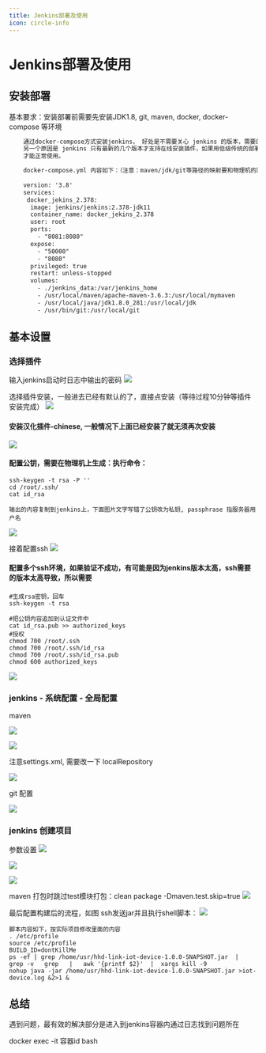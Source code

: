 ```yaml
---
title: Jenkins部署及使用
icon: circle-info
---
```



# Jenkins部署及使用


## 安装部署

 基本要求：安装部署前需要先安装JDK1.8, git, maven, docker, docker-compose 等环境

```xml
    通过docker-compose方式安装jenkins， 好处是不需要关心 jenkins 的版本，需要的jdk,git,maven等插件都和物理机解耦
    另一个原因是 jenkins 只有最新的几个版本才支持在线安装插件，如果用低级传统的部署方式，必须要找到离线安装需要的所有插件
    才能正常使用。

    docker-compose.yml 内容如下：（注意：maven/jdk/git等路径的映射要和物理机的路径要对应）
        
    version: '3.8'
    services:
     docker_jekins_2.378:
      image: jenkins/jenkins:2.378-jdk11
      container_name: docker_jekins_2.378
      user: root
      ports:
        - "8081:8080"
      expose:
        - "50000"
        - "8080"
      privileged: true
      restart: unless-stopped
      volumes:
        - ./jenkins_data:/var/jenkins_home
        - /usr/local/maven/apache-maven-3.6.3:/usr/local/mymaven
        - /usr/local/java/jdk1.8.0_281:/usr/local/jdk
        - /usr/bin/git:/usr/local/git

```

## 基本设置
### 选择插件
输入jenkins启动时日志中输出的密码
![](https://oss-cwq.oss-rg-china-mainland.aliyuncs.com/jenkins/jenkinscsmm.png)

选择插件安装，一般进去已经有默认的了，直接点安装（等待过程10分钟等插件安装完成）
![](https://oss-cwq.oss-rg-china-mainland.aliyuncs.com/jenkins/jenkinsplugins.png)


#### 安装汉化插件-chinese, 一般情况下上面已经安装了就无须再次安装
![](https://oss-cwq.oss-rg-china-mainland.aliyuncs.com/jenkins/jenkins-chinese.png)


#### 配置公钥，需要在物理机上生成：执行命令：
    ssh-keygen -t rsa -P ''
    cd /root/.ssh/
    cat id_rsa

    输出的内容复制到jenkins上，下面图片文字写错了公钥改为私钥, passphrase 指服务器用户名
![](https://oss-cwq.oss-rg-china-mainland.aliyuncs.com/jenkins/jenkins-ssh.png)

接着配置ssh
![](https://oss-cwq.oss-rg-china-mainland.aliyuncs.com/jenkins/jenkins-ssh-server.png)


#### 配置多个ssh环境，如果验证不成功，有可能是因为jenkins版本太高，ssh需要的版本太高导致，所以需要
    #生成rsa密钥，回车
    ssh-keygen -t rsa
    
    #把公钥内容追加到认证文件中
    cat id_rsa.pub >> authorized_keys
    #授权
    chmod 700 /root/.ssh
    chmod 700 /root/.ssh/id_rsa
    chmod 700 /root/.ssh/id_rsa.pub
    chmod 600 authorized_keys
![](https://oss-cwq.oss-rg-china-mainland.aliyuncs.com/jenkins/jenkins-sshs.png)



### jenkins - 系统配置 - 全局配置
maven

![](https://oss-cwq.oss-rg-china-mainland.aliyuncs.com/jenkins/jenkins-maven.png)

![](https://oss-cwq.oss-rg-china-mainland.aliyuncs.com/jenkins/jenkins-maven-2.png)

注意settings.xml, 需要改一下 localRepository

![](https://oss-cwq.oss-rg-china-mainland.aliyuncs.com/jenkins/jenkins-maven-settings.png)


git 配置

![](https://oss-cwq.oss-rg-china-mainland.aliyuncs.com/jenkins/jenkins-git.png)


### jenkins 创建项目

参数设置
![](https://oss-cwq.oss-rg-china-mainland.aliyuncs.com/jenkins/jenkins-create.png)

![](https://oss-cwq.oss-rg-china-mainland.aliyuncs.com/jenkins/jenkins-create-detail.png)

![](https://oss-cwq.oss-rg-china-mainland.aliyuncs.com/jenkins/jenkins-create-git.png)

maven 打包时跳过test模块打包：clean package -Dmaven.test.skip=true
![](https://oss-cwq.oss-rg-china-mainland.aliyuncs.com/jenkins/jenkins-create-maven.png)

最后配置构建后的流程，如图 ssh发送jar并且执行shell脚本：
![](https://oss-cwq.oss-rg-china-mainland.aliyuncs.com/jenkins/jenkins-create-sshshell.png)


    脚本内容如下，按实际项目修改里面的内容
    . /etc/profile
    source /etc/profile
    BUILD_ID=dontKillMe
    ps -ef | grep /home/usr/hhd-link-iot-device-1.0.0-SNAPSHOT.jar  |   grep -v   grep   |   awk '{printf $2}'  |  xargs kill -9
    nohup java -jar /home/usr/hhd-link-iot-device-1.0.0-SNAPSHOT.jar >iot-device.log &2>1 &

## 总结
遇到问题，最有效的解决部分是进入到jenkins容器内通过日志找到问题所在 
        
docker exec -it 容器id bash